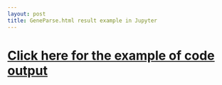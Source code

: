 ```yaml
---
layout: post
title: GeneParse.html result example in Jupyter
---
```


# [Click here for the example of code output](https://nwzy.github.io/geneparse.html)
